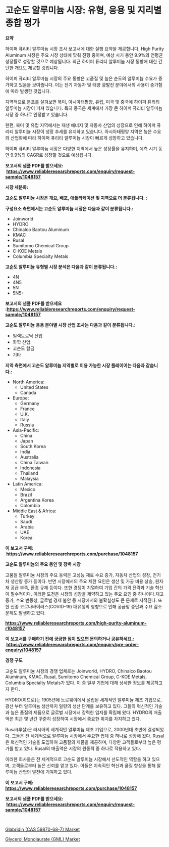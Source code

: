 <p><h1>고순도 알루미늄 시장: 유형, 응용 및 지리별 종합 평가</h1></p><p><strong>요약</strong></p>
<p><p>하이퍼 퓨리티 알루미늄 시장 조사 보고서에 대한 실행 요약을 제공합니다. High Purity Aluminum 시장은 주요 시장 상태에 맞춰 진행 중이며, 예상 시기 동안 9.9%의 연평균 성장률로 성장할 것으로 예상됩니다. 최근 하이퍼 퓨리티 알루미늄 시장 동향에 대한 간단한 개요도 제공할 것입니다.</p><p>하이퍼 퓨리티 알루미늄 시장의 주요 동향은 고품질 및 높은 순도의 알루미늄 수요가 증가하고 있음을 보여줍니다. 이는 전기 자동차 및 태양 광발전 분야에서의 사용이 증가함에 따라 발생한 것입니다.</p><p>지역적으로 분포를 살펴보면 북미, 아시아태평양, 유럽, 미국 및 중국에 하이퍼 퓨리티 알루미늄 시장이 퍼져 있습니다. 특히 중국은 세계에서 가장 큰 하이퍼 퓨리티 알루미늄 시장 중 하나로 인정받고 있습니다.</p><p>한편, 북미 및 유럽 지역에서는 재생 에너지 및 자동차 산업의 성장으로 인해 하이퍼 퓨리티 알루미늄 시장이 성장 추세를 유지하고 있습니다. 아시아태평양 지역은 높은 수요와 산업화에 따라 하이퍼 퓨리티 알루미늄 시장이 빠르게 성장하고 있습니다.</p><p>하이퍼 퓨리티 알루미늄 시장은 다양한 지역에서 높은 성장률을 유지하며, 예측 시기 동안 9.9%의 CAGR로 성장할 것으로 예상됩니다.</p></p>
<p><strong>보고서의 샘플 PDF를 받으세요: &nbsp;<a href="https://www.reliableresearchreports.com/enquiry/request-sample/1048157">https://www.reliableresearchreports.com/enquiry/request-sample/1048157</a></strong></p>
<p><strong>시장 세분화:</strong></p>
<p><strong> 고순도 알루미늄 시장은 개요, 배포, 애플리케이션 및 지역으로 더 분류됩니다. :</strong></p>
<p><strong>구성요소 측면에서는 고순도 알루미늄 시장은 다음과 같이 분류됩니다.:</strong></p>
<p><ul><li>Joinworld</li><li>HYDRO</li><li>Chinalco Baotou Aluminum</li><li>KMAC</li><li>Rusal</li><li>Sumitomo Chemical Group</li><li>C-KOE Metals</li><li>Columbia Specialty Metals</li></ul></p>
<p><strong> 고순도 알루미늄 유형별 시장 분석은 다음과 같이 분류됩니다.:</strong></p>
<p><ul><li>4N</li><li>4N5</li><li>5N</li><li>5N5+</li></ul></p>
<p><strong>보고서의 샘플 PDF를 받으세요 :<a href="https://www.reliableresearchreports.com/enquiry/request-sample/1048157">https://www.reliableresearchreports.com/enquiry/request-sample/1048157</a></strong></p>
<p><strong> 고순도 알루미늄 응용 분야별 시장 산업 조사는 다음과 같이 분류됩니다.:</strong></p>
<p><ul><li>일렉트로닉 산업</li><li>화학 산업</li><li>고순도 합금</li><li>기타</li></ul></p>
<p><strong>지역 측면에서 고순도 알루미늄 지역별로 이용 가능한 시장 플레이어는 다음과 같습니다.:</strong></p>
<p><ul>
    <li>
        North America:
        <ul>
            <li>United States</li>
            <li>Canada</li>
        </ul>
    </li>
    <li>
        Europe:
        <ul>
            <li>Germany</li>
            <li>France</li>
            <li>U.K.</li>
            <li>Italy</li>
            <li>Russia</li>
        </ul>
    </li>
    <li>
        Asia-Pacific:
        <ul>
            <li>China</li>
            <li>Japan</li>
            <li>South Korea</li>
            <li>India</li>
            <li>Australia</li>
            <li>China Taiwan</li>
            <li>Indonesia</li>
            <li>Thailand</li>
            <li>Malaysia</li>
        </ul>
    </li>
    <li>
        Latin America:
        <ul>
            <li>Mexico</li>
            <li>Brazil</li>
            <li>Argentina Korea</li>
            <li>Colombia</li>
        </ul>
    </li>
    <li>
        Middle East & Africa:
        <ul>
            <li>Turkey</li>
            <li>Saudi</li>
            <li>Arabia</li>
            <li>UAE</li>
            <li>Korea</li>
        </ul>
    </li>
    </ul></p>
<p><strong>이 보고서 구매: &nbsp;<a href="https://www.reliableresearchreports.com/purchase/1048157">https://www.reliableresearchreports.com/purchase/1048157</a></strong></p>
<p><strong>고순도 알루미늄의 주요 동인 및 장벽 시장</strong></p>
<p><p>고품질 알루미늄 시장의 주요 동력은 고성능 재료 수요 증가, 자동차 산업의 성장, 전기차 생산량 증가 등이다. 반면 시장에서의 주요 제한 요인은 생산 및 가공 비용 상승, 원자재 공급 부족, 환경 규제 등이다. 또한 경쟁이 치열하여 기업 간의 가격 전략과 기술 혁신이 필수적이다. 이러한 도전은 시장의 성장을 제약하고 있는 주요 요인 중 하나이다.재고 증가, 수요 변동성, 글로벌 경제 불안 등 시장에서의 불확실성도 큰 문제로 지적된다. 또한 신종 코로나바이러스(COVID-19) 대유행의 영향으로 인해 공급망 중단과 수요 감소 문제도 발생하고 있다.</p></p>
<p><strong><a href="https://www.reliableresearchreports.com/high-purity-aluminum-r1048157">https://www.reliableresearchreports.com/high-purity-aluminum-r1048157</a></strong></p>
<p><strong>이 보고서를 구매하기 전에 궁금한 점이 있으면 문의하거나 공유하세요.: &nbsp;<a href="https://www.reliableresearchreports.com/enquiry/pre-order-enquiry/1048157">https://www.reliableresearchreports.com/enquiry/pre-order-enquiry/1048157</a></strong></p>
<p><strong>경쟁 구도</strong></p>
<p><p>고순도 알루미늄 시장의 경쟁 업체로는 Joinworld, HYDRO, Chinalco Baotou Aluminum, KMAC, Rusal, Sumitomo Chemical Group, C-KOE Metals, Columbia Specialty Metals가 있다. 이 중 일부 기업에 대해 상세한 정보를 제공하고자 한다.</p><p>HYDRO(히드로)는 1905년에 노르웨이에서 설립된 세계적인 알루미늄 제조 기업으로, 광산 부터 알루미늄 생산까지 일련의 생산 단계를 보유하고 있다. 그들의 혁신적인 기술과 높은 품질의 제품으로 글로벌 시장에서 강력한 입지를 확립해 왔다. HYDRO의 매출액은 최근 몇 년간 꾸준히 성장하여 시장에서 중요한 위치를 차지하고 있다.</p><p>Rusal(루살)은 러시아의 세계적인 알루미늄 제조 기업으로, 2000년대 초반에 결성되었다. 그들은 전 세계적으로 알루미늄 시장에서 주요한 업체 중 하나로 성장해 왔다. Rusal은 혁신적인 기술을 도입하여 고품질의 제품을 제공하며, 다양한 고객들로부터 높은 평가를 받고 있다. Rusal의 매출액은 시장의 원동력 중 하나로 작용하고 있다.</p><p>이러한 회사들은 전 세계적으로 고순도 알루미늄 시장에서 선도적인 역할을 하고 있으며, 고객들로부터 높은 신뢰를 얻고 있다. 이들은 지속적인 혁신과 품질 향상을 통해 알루미늄 산업의 발전에 기여하고 있다.</p></p>
<p><strong>이 보고서 구매: &nbsp; <a href="https://www.reliableresearchreports.com/purchase/1048157">https://www.reliableresearchreports.com/purchase/1048157</a></strong></p>
<p><strong>보고서의 샘플 PDF를 받으세요: &nbsp;<a href="https://www.reliableresearchreports.com/enquiry/request-sample/1048157">https://www.reliableresearchreports.com/enquiry/request-sample/1048157</a></strong><strong></strong></p>
<p>&nbsp;</p>
<p><p><a href="https://five-trouble-98a.notion.site/Glabridin-CAS-59870-68-7-Market-Size-and-Market-Trends-Complete-Industry-Overview-2024-to-2031-6148ac53275d40d78a70c764aa227618">Glabridin (CAS 59870-68-7) Market</a></p><p><a href="https://nifty-kite-d51.notion.site/Decoding-Glycerol-Monolaurate-GML-Market-Metrics-Market-Share-Trends-and-Growth-Patterns-1d61d2ce1ef9478989440b0a8f927f77">Glycerol Monolaurate (GML) Market</a></p></p>